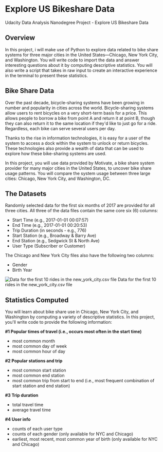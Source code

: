 # Explore US Bikeshare Data
Udacity Data Analysis Nanodegree Project  - Explore US Bikeshare Data

## Overview
In this project, i will make use of Python to explore data related to bike share systems for three major cities in the United States—Chicago, New York City, and Washington. You will write code to import the data and answer interesting questions about it by computing descriptive statistics. You will also write a script that takes in raw input to create an interactive experience in the terminal to present these statistics.

## Bike Share Data
Over the past decade, bicycle-sharing systems have been growing in number and popularity in cities across the world. Bicycle-sharing systems allow users to rent bicycles on a very short-term basis for a price. This allows people to borrow a bike from point A and return it at point B, though they can also return it to the same location if they'd like to just go for a ride. Regardless, each bike can serve several users per day.

Thanks to the rise in information technologies, it is easy for a user of the system to access a dock within the system to unlock or return bicycles. These technologies also provide a wealth of data that can be used to explore how these bike-sharing systems are used.

In this project, you will use data provided by Motivate, a bike share system provider for many major cities in the United States, to uncover bike share usage patterns. You will compare the system usage between three large cities: Chicago, New York City, and Washington, DC.

## The Datasets
Randomly selected data for the first six months of 2017 are provided for all three cities. All three of the data files contain the same core six (6) columns:
* Start Time (e.g., 2017-01-01 00:07:57)
* End Time (e.g., 2017-01-01 00:20:53)
* Trip Duration (in seconds - e.g., 776)
* Start Station (e.g., Broadway & Barry Ave)
* End Station (e.g., Sedgwick St & North Ave)
* User Type (Subscriber or Customer)

The Chicago and New York City files also have the following two columns:
* Gender
* Birth Year

![Data for the first 10 rides in the new_york_city.csv file ](https://video.udacity-data.com/topher/2018/March/5aa771dc_nyc-data/nyc-data.png)
Data for the first 10 rides in the new_york_city.csv file

## Statistics Computed
You will learn about bike share use in Chicago, New York City, and Washington by computing a variety of descriptive statistics. In this project, you'll write code to provide the following information:

**#1 Popular times of travel (i.e., occurs most often in the start time)**

* most common month
* most common day of week
* most common hour of day

**#2 Popular stations and trip**

* most common start station
* most common end station
* most common trip from start to end (i.e., most frequent combination of start station and end station)

**#3 Trip duration**

* total travel time
* average travel time

**#4 User info**

* counts of each user type
* counts of each gender (only available for NYC and Chicago)
* earliest, most recent, most common year of birth (only available for NYC and Chicago)
